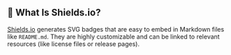 ## 🎯 What Is Shields.io?  
  
[Shields.io](https://shields.io) generates SVG badges that are easy to embed in Markdown files like `README.md`. They are highly customizable and can be linked to relevant resources (like license files or release pages).  